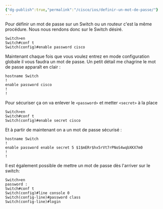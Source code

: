 ```yaml
---
{"dg-publish":true,"permalink":"/cisco/ios/definir-un-mot-de-passe/"}
---
```


Pour définir un mot de passe sur un Switch ou un routeur c'est la même procédure. Nous nous rendons donc sur le Switch désiré.
```IOS
Switch>en
Switch#conf t
Switch(config)#enable password cisco
```
Maintenant chaque fois que vous voulez entrez en mode configuration globale il vous faudra un mot de passe. Un petit détail me chagrine le mot de passe apparaît en clair : 
```IOS
hostname Switch
!
enable password cisco
!
!
```
Pour sécuriser ça on va enlever le `<password>` et metter `<secret>` à la place 
```IOS
Switch>en
Switch#conf t
Switch(config)#enable secret cisco
```
Et à partir de maintenant on a un mot de passe sécurisé :
```IOS
hostname Switch
!
enable password enable secret 5 $1$mERr$hx5rVt7rPNoS4wqbXKX7m0
!
!
```

Il est également possible de mettre un mot de passe dès l'arriver sur le switch:
```IOS
Switch>en
password :
Switch#conf t
Switch(config)#line console 0
Switch(config-line)#password class
Switch(config-line)#login
```


